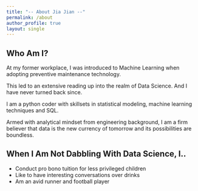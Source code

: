 ```yaml
---
title: "-- About Jia Jian --"
permalink: /about
author_profile: true
layout: single
---
```


## Who Am I?
At my former workplace, I was introduced to Machine Learning when adopting preventive 
maintenance technology.

This led to an extensive reading up into the realm of Data Science. And I have never turned back since.

I am a python coder with skillsets in statistical modeling, machine learning techniques and SQL.

Armed with analytical mindset from engineering background, I am a firm believer that data is the new currency of tomorrow and its possibilities are boundless.


## When I Am Not Dabbling With Data Science, I..
* Conduct pro bono tuition for less privileged children
* Like to have interesting conversations over drinks
* Am an avid runner and football player
